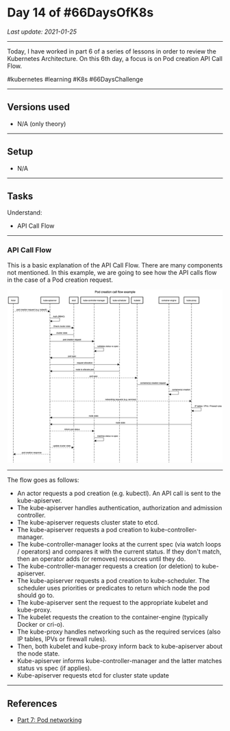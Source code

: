 # Day 14 of #66DaysOfK8s

_Last update: 2021-01-25_

---

Today, I have worked in part 6 of a series of lessons in order to review the Kubernetes Architecture.
On this 6th day, a focus is on Pod creation API Call Flow.

#kubernetes #learning #K8s #66DaysChallenge

---

## Versions used

* N/A (only theory)

---

## Setup

* N/A

---

## Tasks

Understand:

* API Call Flow

---

### API Call Flow

This is a basic explanation of the API Call Flow. There are many components not mentioned.
In this example, we are going to see how the API calls flow in the case of a Pod creation request.

![Pod creation API Call Flow example](readme-images/api-flow.png)

---

The flow goes as follows:

* An actor requests a pod creation (e.g. kubectl). An API call is sent to the kube-apiserver.
* The kube-apiserver handles authentication, authorization and admission controller.
* The kube-apiserver requests cluster state to etcd.
* The kube-apiserver requests a pod creation to kube-controller-manager.
* The kube-controller-manager looks at the current spec (via watch loops / operators) and compares it with the current status. If they don't match, then an operator adds (or removes) resources until they do.
* The kube-controller-manager requests a creation (or deletion) to kube-apiserver.
* The kube-apiserver requests a pod creation to kube-scheduler. The scheduler uses priorities or predicates to return which node the pod should go to.
* The kube-apiserver sent the request to the appropriate kubelet and kube-proxy.
* The kubelet requests the creation to the container-engine (typically Docker or cri-o).
* The kube-proxy handles networking such as the required services (also IP tables, IPVs or firewall rules).
* Then, both kubelet and kube-proxy inform back to kube-apiserver about the node state.
* Kube-apiserver informs kube-controller-manager and the latter matches status vs spec (if applies).
* Kube-apiserver requests etcd for cluster state update

---

## References

* [Part 7: Pod networking](../week03/day15)
